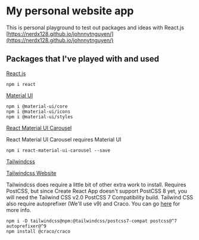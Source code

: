 # My personal website app

This is personal playground to test out packages and ideas with React.js
[https://nerdx128.github.io/johnnytnguyen/](https://nerdx128.github.io/johnnytnguyen/)
## Packages that I've played with and used

 [React.js](https://www.npmjs.com/package/react)
```shell
npm i react
```

[Material UI](https://www.npmjs.com/package/@material-ui/core)
```shell
npm i @material-ui/core
npm i @material-ui/icons
npm i @material-ui/styles
```

[React Material UI Carousel](https://www.npmjs.com/package/react-material-ui-carousel)

React Material UI Carousel requires Material UI
```shell
npm i react-material-ui-carousel --save
```

[Tailwindcss](https://www.npmjs.com/package/tailwindcss)

[Tailwindcss Website](https://tailwindcss.com/)

Tailwindcss does require a little bit of other extra work to install. Requires PostCSS, but since Create React App 
doesn't support PostCSS 8 yet, you will need the Tailwind CSS v2.0 PostCSS 7 Compatibility build. Tailwind CSS
also require autoprefixer (We'll use v9) and Craco. You can go [here](https://tailwindcss.com/docs/guides/create-react-app)
for more info.

```shell
npm i -D tailwindcss@npm:@tailwindcss/postcss7-compat postcss@^7 autoprefixer@^9
npm install @craco/craco

```
